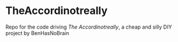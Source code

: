 # TheAccordinotreally
Repo for the code driving _The Accordinotreally_, a cheap and silly DIY project by BenHasNoBrain
